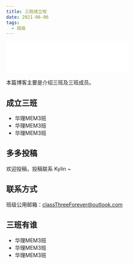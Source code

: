 ```yaml
---
title: 三班成立啦
date: 2021-06-06
tags:
  - 班级
---
```

<iframe frameborder="no" border="0" marginwidth="0" marginheight="0" width="330" height="86" src="//music.163.com/outchain/player?type=2&id=1483891561&auto=1&height=66"></iframe>


本篇博客主要是介绍三班及三班成员。
<!-- more -->

## 成立三班
- 华理MEM3班
- 华理MEM3班
- 华理MEM3班

## 多多投稿
欢迎投稿，投稿联系 Kylin ~

## 联系方式
班级公用邮箱：classThreeForever@outlook.com

## 三班有谁
- 华理MEM3班
- 华理MEM3班
- 华理MEM3班

